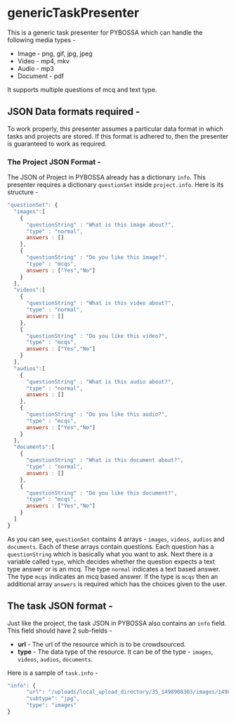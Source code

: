 # genericTaskPresenter

This is a generic task presenter for PYBOSSA which can handle the following media types -
* Image - png, gif, jpg, jpeg
* Video - mp4, mkv
* Audio - mp3
* Document - pdf

It supports multiple questions of mcq and text type.

## JSON Data formats required -

To work properly, this presenter assumes a particular data format in which tasks and projects are stored. If this format is adhered to, then the presenter is guaranteed to work as required.

### The Project JSON Format -

The JSON of Project in PYBOSSA already has a dictionary `info`. This presenter requires a dictionary `questionSet` inside `project.info`. Here is its structure -

```javascript
"questionSet": {
  "images":[
    {
      "questionString" : "What is this image about?",
      "type" : "normal",
      answers : []
    },
    {
      "questionString" : "Do you like this image?",
      "type" : "mcqs",
      answers : ["Yes","No"]
    }
  ],
  "videos":[
    {
      "questionString" : "What is this video about?",
      "type" : "normal",
      answers : []
    },
    {
      "questionString" : "Do you like this video?",
      "type" : "mcqs",
      answers : ["Yes","No"]
    }
  ],
  "audios":[
    {
      "questionString" : "What is this audio about?",
      "type" : "normal",
      answers : []
    },
    {
      "questionString" : "Do you like this audio?",
      "type" : "mcqs",
      answers : ["Yes","No"]
    }
  ],
  "documents":[
    {
      "questionString" : "What is this document about?",
      "type" : "normal",
      answers : []
    },
    {
      "questionString" : "Do you like this document?",
      "type" : "mcqs",
      answers : ["Yes","No"]
    }
  ]
}
```
As you can see, `questionSet` contains 4 arrays - `images`, `videos`, `audios` and `documents`. Each of these arrays contain questions. Each question has a `questionString` which is basically what you want to ask. Next there is a variable called `type`, which decides whether the question expects a text type answer or is an mcq. The type `normal` indicates a text based answer. The type `mcqs` indicates an mcq based answer. If the type is `mcqs` then an additional array `answers` is required which has the choices given to the user.

## The task JSON format -

Just like the project, the task JSON in PYBOSSA also contains an `info` field. This field should have 2 sub-fields -

* **url** - The url of the resource which is to be crowdsourced.
* **type** - The data type of the resource. It can be of the type - `images`, `videos`, `audios`, `documents`.

Here is a sample of `task.info` -

```javascript
"info": {
      "url": "/uploads/local_upload_directory/35_1498908303/images/1498908304.01IMG_8022.JPG",
      "subtype": "jpg",
      "type": "images"
}
```

